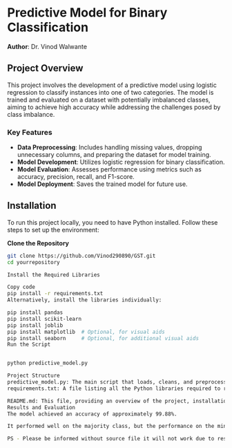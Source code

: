 # Predictive Model for Binary Classification

**Author**: Dr. Vinod Walwante

## Project Overview

This project involves the development of a predictive model using logistic regression to classify instances into one of two categories. The model is trained and evaluated on a dataset with potentially imbalanced classes, aiming to achieve high accuracy while addressing the challenges posed by class imbalance.

### Key Features

- **Data Preprocessing**: Includes handling missing values, dropping unnecessary columns, and preparing the dataset for model training.
- **Model Development**: Utilizes logistic regression for binary classification.
- **Model Evaluation**: Assesses performance using metrics such as accuracy, precision, recall, and F1-score.
- **Model Deployment**: Saves the trained model for future use.

## Installation

To run this project locally, you need to have Python installed. Follow these steps to set up the environment:

**Clone the Repository**
   ```bash
   git clone https://github.com/Vinod290890/GST.git
   cd yourrepository

Install the Required Libraries

Copy code
pip install -r requirements.txt
Alternatively, install the libraries individually:

pip install pandas
pip install scikit-learn
pip install joblib
pip install matplotlib  # Optional, for visual aids
pip install seaborn     # Optional, for additional visual aids
Run the Script


python predictive_model.py

Project Structure
predictive_model.py: The main script that loads, cleans, and preprocesses the data, trains the model, evaluates it, and saves the results.
requirements.txt: A file listing all the Python libraries required to run the project.

README.md: This file, providing an overview of the project, installation instructions, and usage information.
Results and Evaluation
The model achieved an accuracy of approximately 99.88%.

It performed well on the majority class, but the performance on the minority class highlighted the challenges of class imbalance. Detailed metrics are provided in the output of the script, including precision, recall, and F1-score.

PS - Please be informed without source file it will not work due to restrictution i have not uploaded BIG SOURCE Files thanks at the time of review will show it how it works in the mean time please click Result.JPEG and check result 
